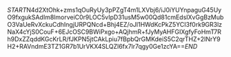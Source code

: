 $START$N4d2XtOhk+zms1qOuRyUy3pPZgT4m1LXVbj6/iJ0iYUYnpaguG45UyO9fxgukSAdIm8lmorveiC0r9LOC5vIpD31usM5w00Qd81cmEdsIXvGgBzMubO3VaUeRvXckuCdhIngjURPQNcd+Bhj4EZ/oJl1HWdKcPkZ5YCI3f0rk9GR3lzNaX4cYjS0CouF+6EJcOSC9BWiPxgo+AQjhmR+fJyMyAHFGIXgfyFoHmT7Rh9DxZZqddKGcKrLR/fJKPN5jtCAkLpiu7fBpbQrGMKdeiS5C2qrTHZ+2INrY9H2+RAVndmE3TZ1GR7b1UrVKX4SLQZl6fx7lr7qgy0Ge1zcYA==$END$